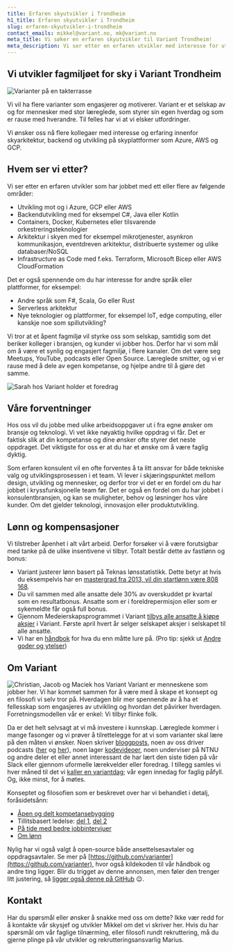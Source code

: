 ```yaml
---
title: Erfaren skyutvikler i Trondheim
h1_title: Erfaren skyutvikler i Trondheim
slug: erfaren-skyutvikler-i-trondheim
contact_emails: mikkel@variant.no, mk@variant.no
meta_title: Vi søker en erfaren skyutvikler til Variant Trondheim!
meta_description: Vi ser etter en erfaren utvikler med interesse for utvikling med skyteknologi.
---
```


## Vi utvikler fagmiljøet for sky i Variant Trondheim

![Varianter på en takterrasse](/images/utvikler-takterrasse.png)

Vi vil ha flere varianter som engasjerer og motiverer. Variant er et selskap av og for mennesker med stor læreglede, som styrer sin egen hverdag og som er rause med hverandre. Til felles har vi at vi elsker utfordringer.

Vi ønsker oss nå flere kollegaer med interesse og erfaring innenfor skyarkitektur, backend og utvikling på skyplattformer som Azure, AWS og GCP.

## Hvem ser vi etter?

Vi ser etter en erfaren utvikler som har jobbet med ett eller flere av følgende områder:

- Utvikling mot og i Azure, GCP eller AWS
- Backendutvikling med for eksempel C#, Java eller Kotlin
- Containers, Docker, Kubernetes eller tilsvarende orkestreringsteknologier
- Arkitektur i skyen med for eksempel mikrotjenester, asynkron kommunikasjon, eventdreven arkitektur, distribuerte systemer og ulike databaser/NoSQL
- Infrastructure as Code med f.eks. Terraform, Microsoft Bicep eller AWS CloudFormation

Det er også spennende om du har interesse for andre språk eller plattformer, for eksempel:

- Andre språk som F#, Scala, Go eller Rust
- Serverless arkitektur
- Nye teknologier og plattformer, for eksempel IoT, edge computing, eller kanskje noe som spillutvikling?

Vi tror at et åpent fagmiljø vil styrke oss som selskap, samtidig som det beriker kolleger i bransjen, og kunder vi jobber hos. Derfor har vi som mål om å være et synlig og engasjert fagmiljø, i flere kanaler. Om det være seg Meetups, YouTube, podcasts eller Open Source. Læreglede smitter, og vi er rause med å dele av egen kompetanse, og hjelpe andre til å gjøre det samme.

<div class="left"><img alt="Sarah hos Variant holder et foredrag" src="/images/utvikler-sarah.png"/></div>

## Våre forventninger

Hos oss vil du jobbe med ulike arbeidsoppgaver ut i fra egne ønsker om bransje og teknologi. Vi vet ikke nøyaktig hvilke oppdrag vi får. Det er faktisk slik at din kompetanse og dine ønsker ofte styrer det neste oppdraget. Det viktigste for oss er at du har et ønske om å være faglig dyktig.

Som erfaren konsulent vil en ofte forventes å ta litt ansvar for både tekniske valg og utviklingsprosessen i et team. Vi lever i skjæringspunktet mellom design, utvikling og mennesker, og derfor tror vi det er en fordel om du har jobbet i kryssfunksjonelle team før. Det er også en fordel om du har jobbet i konsulentbransjen, og kan se muligheter, behov og løsninger hos våre kunder. Om det gjelder teknologi, innovasjon eller produktutvikling.

## Lønn og kompensasjoner

Vi tilstreber åpenhet i alt vårt arbeid. Derfor forsøker vi å være forutsigbar med tanke på de ulike insentivene vi tilbyr. Totalt består dette av fastlønn og bonus:

- Variant justerer lønn basert på Teknas lønsstatistikk. Dette betyr at hvis du eksempelvis har en [mastergrad fra 2013, vil din startlønn være 808 168](/kalkulator?year=2013&degree=masters).
- Du vil sammen med alle ansatte dele 30% av overskuddet pr kvartal som en resultatbonus. Ansatte som er i foreldrepermisjon eller som er sykemeldte får også full bonus.
- Gjennom Medeierskapsprogrammet i Variant [tilbys alle ansatte å kjøpe aksjer](https://blog.variant.no/invitasjon-til-%C3%A5-kj%C3%B8pe-aksjer-i-variant-as-27a29a307cb2) i Variant. Første april hvert år selger selskapet aksjer i selskapet til alle ansatte.
- Vi har en [håndbok](https://handbook.variant.no/) for hva du enn måtte lure på. (Pro tip: sjekk ut [Andre goder og ytelser](https://handbook.variant.no/#andre-goder-og-ytelser))

## Om Variant

![Christian, Jacob og Maciek hos Variant](/images/utvikler-jacob.png)
Variant er menneskene som jobber her. Vi har kommet sammen for å være med å skape et konsept og en filosofi vi selv tror på. Hverdagen blir mer spennende av å ha et fellesskap som engasjeres av utvikling og hvordan det påvirker hverdagen. Forretningsmodellen vår er enkel: Vi tilbyr flinke folk.

Da er det helt selvsagt at vi må investere i kunnskap. Læreglede kommer i mange fasonger og vi prøver å tilrettelegge for at vi som varianter skal lære på den måten vi ønsker. Noen skriver [bloggposts](https://blog.variant.no/), noen av oss driver podcasts ([her](http://bartjs.io/tag/podcast-episode/) og [her](https://kortslutning.fun/)), noen lager [kodevideoer](https://youtube.com/kodesnutt), noen underviser på NTNU og andre deler et eller annet interessant de har lært den siste tiden på vår Slack eller gjennom uformelle lærekvelder eller foredrag. I tillegg samles vi hver måned til det vi [kaller en variantdag](https://blog.variant.no/tagged/variantdag); vår egen innedag for faglig påfyll. Og, ikke minst, for å møtes.

Konseptet og filosofien som er beskrevet over har vi behandlet i detalj, foråsidetsånn:

- [Åpen og delt kompetansebygging](https://blog.variant.no/aapen-og-delt-kompetansebygging-c229771eee93)
- Tillitsbasert ledelse: [del 1](https://blog.variant.no/tillitsbasert-ledelse-del-1-hva-og-hvorfor-86f6aa485cf9), [del 2](https://blog.variant.no/tillitsbasert-ledelse-del-2-sette-retning-449452fcc6a6)
- [På tide med bedre jobbintervjuer](https://blog.variant.no/paa-tide-med-bedre-jobbintervjuer-e59f6789a134)
- [Om lønn](https://blog.variant.no/bonusutbetaling-og-l%C3%B8nnsjusteringer-c6d340f0a6d)

Nylig har vi også valgt å open-source både ansettelsesavtaler og oppdragsavtaler. Se mer på [https://github.com/varianter](https://github.com/varianter), hvor også kildekoden til vår håndbok og andre ting ligger. Blir du trigget av denne annonsen, men føler den trenger litt justering, så [ligger også denne på GitHub](https://github.com/varianter/variant.no/blob/master/src/jobs/pages/erfaren-skyutvikler-i-trondheim.md) 😉.

## Kontakt

Har du spørsmål eller ønsker å snakke med oss om dette? Ikke vær redd for å kontakte vår skysjef og utvikler Mikkel om det vi skriver her. Hvis du har spørsmål om vår faglige tilnærming, eller filosofi rundt rekruttering, må du gjerne plinge på vår utvikler og rekrutteringsansvarlig Marius.

